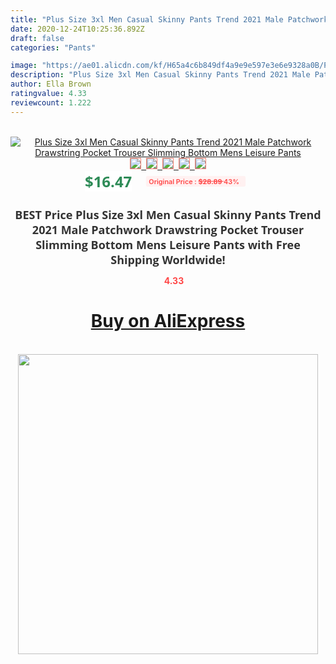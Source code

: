 ```yaml
---
title: "Plus Size 3xl Men Casual Skinny Pants Trend 2021 Male Patchwork Drawstring Pocket Trouser Slimming Bottom Mens Leisure Pants"
date: 2020-12-24T10:25:36.892Z
draft: false
categories: "Pants"

image: "https://ae01.alicdn.com/kf/H65a4c6b849df4a9e9e597e3e6e9328a0B/Plus-Size-3xl-Men-Casual-Skinny-Pants-Trend-2021-Male-Patchwork-Drawstring-Pocket-Trouser-Slimming-Bottom.jpg"
description: "Plus Size 3xl Men Casual Skinny Pants Trend 2021 Male Patchwork Drawstring Pocket Trouser Slimming Bottom Mens Leisure Pants"
author: Ella Brown
ratingvalue: 4.33
reviewcount: 1.222
---
```

<br>
<div style="text-align: center;">
<a href="https://s.click.aliexpress.com/e/_9AjQBb" target="_blank" rel="nofollow noopener noreferrer"><img alt="Plus Size 3xl Men Casual Skinny Pants Trend 2021 Male Patchwork Drawstring Pocket Trouser Slimming Bottom Mens Leisure Pants" class="magnifier-image" src="https://ae01.alicdn.com/kf/H65a4c6b849df4a9e9e597e3e6e9328a0B/Plus-Size-3xl-Men-Casual-Skinny-Pants-Trend-2021-Male-Patchwork-Drawstring-Pocket-Trouser-Slimming-Bottom.jpg_640x640.jpg">
<br>
<img style="border:1px solid salmon" src="https://ae01.alicdn.com/kf/H65a4c6b849df4a9e9e597e3e6e9328a0B/Plus-Size-3xl-Men-Casual-Skinny-Pants-Trend-2021-Male-Patchwork-Drawstring-Pocket-Trouser-Slimming-Bottom.jpg_120x120.jpg">&nbsp;&nbsp;<img style="border:1px solid salmon" src="https://ae01.alicdn.com/kf/H95abc1d08daf42259bcb3227387fa0e47/Plus-Size-3xl-Men-Casual-Skinny-Pants-Trend-2021-Male-Patchwork-Drawstring-Pocket-Trouser-Slimming-Bottom.jpg_120x120.jpg">&nbsp;&nbsp;<img style="border:1px solid salmon" src="https://ae01.alicdn.com/kf/H165916b8696d426bbe054d1cb2e3296fK/Plus-Size-3xl-Men-Casual-Skinny-Pants-Trend-2021-Male-Patchwork-Drawstring-Pocket-Trouser-Slimming-Bottom.jpg_120x120.jpg">&nbsp;&nbsp;<img style="border:1px solid salmon" src="https://ae01.alicdn.com/kf/Hd98b203b5eff448e838f3511e6711ff3r/Plus-Size-3xl-Men-Casual-Skinny-Pants-Trend-2021-Male-Patchwork-Drawstring-Pocket-Trouser-Slimming-Bottom.jpg_120x120.jpg">&nbsp;&nbsp;<img style="border:1px solid salmon" src="https://ae01.alicdn.com/kf/Hcbd650dfc8d542a4b8b8db7cbcf878afR/Plus-Size-3xl-Men-Casual-Skinny-Pants-Trend-2021-Male-Patchwork-Drawstring-Pocket-Trouser-Slimming-Bottom.jpg_120x120.jpg"></a></div><br0>
<div style="text-align: center;"><span style="background-color: white; border: 0px; box-sizing: border-box; color: seagreen; display: inline-block; font-family: &quot;open sans&quot; , &quot;arial&quot; , &quot;helvetica&quot; , sans-serif , &quot;heiti&quot;; font-size: 24px; font-stretch: inherit; font-weight: 700; line-height: inherit; margin: 0px 10px 0px 0px; padding: 0px; vertical-align: middle;">$16.47 </span>
<span style="background: rgb(255 , 241 , 241); border-radius: 3px; border: 0px; box-sizing: border-box; color: #ff4747; display: inline-block; font-family: inherit; font-size: 12px; font-stretch: inherit; font-style: inherit; font-variant: inherit; font-weight: 600; line-height: inherit; margin: 0px; padding: 2px 5px; transform: scale(0.9); vertical-align: middle;">Original Price : <b style="text-decoration: line-through;">$28.89 </b> 43%&nbsp;&nbsp;</span></div>
<h1 style="color: #333333; display: inline-block; font-family: &quot;open sans&quot; , &quot;arial&quot; , &quot;helvetica&quot; , sans-serif , &quot;heiti&quot;; font-size: 18px; font-stretch: inherit; font-weight: 700; text-align: center;">BEST Price Plus Size 3xl Men Casual Skinny Pants Trend 2021 Male Patchwork Drawstring Pocket Trouser Slimming Bottom Mens Leisure Pants with Free Shipping Worldwide!</h1>
<div style="color: #ff4747; text-align: center;">
<img src="https://4.bp.blogspot.com/-M0ZcTcb-5uY/XleCXlxnR4I/AAAAAAAAAEc/OrjgMkXV1oMQFaCRZj5HQwOCBcu3w1FegCPcBGAYYCw/s1600/star.png" style="height: 15px;">&nbsp;<b>4.33</b></div>
<div class="button_cont" align="center"><a class="buynow_a" href="https://s.click.aliexpress.com/e/_9AjQBb" target="_blank" rel="nofollow noopener noreferrer"><H1>Buy on AliExpress</H1></a></div><br>
<div class="separator" style="clear: both; text-align: center;">
<img src="https://lh3.googleusercontent.com/-pTy5HemUv9M/XlePHvY0dAI/AAAAAAAAAE4/0nX5iRUoIWY8eMW9Dpxeirr157OZliDIgCLcBGAsYHQ/s1600/badge.gif" width="480">
</div>
